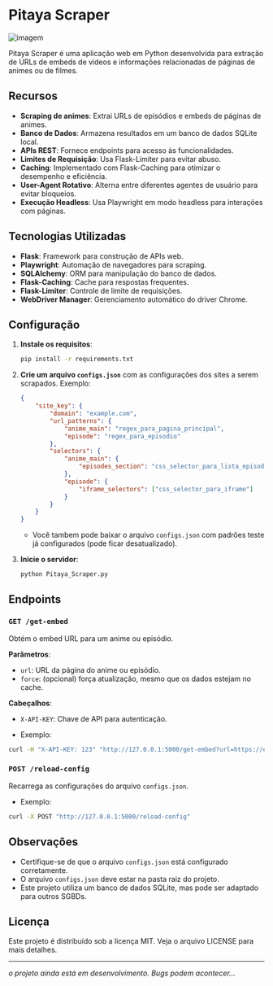 
# Pitaya Scraper
![imagem](https://i.imgur.com/8Pi1WZK.png)

Pitaya Scraper é uma aplicação web em Python desenvolvida para extração de URLs de embeds de vídeos e informações relacionadas de páginas de animes ou de filmes. 

## Recursos

- **Scraping de animes**: Extrai URLs de episódios e embeds de páginas de animes.
- **Banco de Dados**: Armazena resultados em um banco de dados SQLite local.
- **APIs REST**: Fornece endpoints para acesso às funcionalidades.
- **Limites de Requisição**: Usa Flask-Limiter para evitar abuso.
- **Caching**: Implementado com Flask-Caching para otimizar o desempenho e eficiência.
- **User-Agent Rotativo**: Alterna entre diferentes agentes de usuário para evitar bloqueios.
- **Execução Headless**: Usa Playwright em modo headless para interações com páginas.

## Tecnologias Utilizadas

- **Flask**: Framework para construção de APIs web.
- **Playwright**: Automação de navegadores para scraping.
- **SQLAlchemy**: ORM para manipulação do banco de dados.
- **Flask-Caching**: Cache para respostas frequentes.
- **Flask-Limiter**: Controle de limite de requisições.
- **WebDriver Manager**: Gerenciamento automático do driver Chrome.

## Configuração

1. **Instale os requisitos**:

   ```bash
   pip install -r requirements.txt
   ```

2. **Crie um arquivo `configs.json`** com as configurações dos sites a serem scrapados. Exemplo:

   ```json
   {
       "site_key": {
           "domain": "example.com",
           "url_patterns": {
               "anime_main": "regex_para_pagina_principal",
               "episode": "regex_para_episodio"
           },
           "selectors": {
               "anime_main": {
                   "episodes_section": "css_selector_para_lista_episodios"
               },
               "episode": {
                   "iframe_selectors": ["css_selector_para_iframe"]
               }
           }
       }
   }
   ```
   - Você tambem pode baixar o arquivo `configs.json` com padrões teste já configurados (pode ficar desatualizado).

3. **Inicie o servidor**:

   ```bash
   python Pitaya_Scraper.py
   ```

## Endpoints

### `GET /get-embed`
Obtém o embed URL para um anime ou episódio.

**Parâmetros**:
- `url`: URL da página do anime ou episódio.
- `force`: (opcional) força atualização, mesmo que os dados estejam no cache.

**Cabeçalhos**:
- `X-API-KEY`: Chave de API para autenticação.

- Exemplo:
```bash
curl -H "X-API-KEY: 123" "http://127.0.0.1:5000/get-embed?url=https://exemplo.com/anime/principal"
```

### `POST /reload-config`
Recarrega as configurações do arquivo `configs.json`.
- Exemplo:
```bash
curl -X POST "http://127.0.0.1:5000/reload-config"
```

## Observações

- Certifique-se de que o arquivo `configs.json` está configurado corretamente.
- O arquivo `configs.json` deve estar na pasta raiz do projeto.
- Este projeto utiliza um banco de dados SQLite, mas pode ser adaptado para outros SGBDs.

## Licença

Este projeto é distribuído sob a licença MIT. Veja o arquivo LICENSE para mais detalhes.

---

*o projeto ainda está em desenvolvimento. Bugs podem acontecer...*
